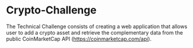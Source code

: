 # Crypto-Challenge
The Technical Challenge consists of creating a web application that allows user to add a crypto asset and retrieve the complementary data from the public CoinMarketCap API (https://coinmarketcap.com/api).  
